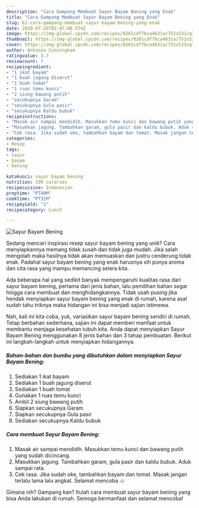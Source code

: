 ```yaml
---
description: "Cara Gampang Membuat Sayur Bayam Bening yang Enak"
title: "Cara Gampang Membuat Sayur Bayam Bening yang Enak"
slug: 61-cara-gampang-membuat-sayur-bayam-bening-yang-enak
date: 2020-07-26T02:47:08.574Z
image: https://img-global.cpcdn.com/recipes/0261cdf7bca4631a/751x532cq70/sayur-bayam-bening-foto-resep-utama.jpg
thumbnail: https://img-global.cpcdn.com/recipes/0261cdf7bca4631a/751x532cq70/sayur-bayam-bening-foto-resep-utama.jpg
cover: https://img-global.cpcdn.com/recipes/0261cdf7bca4631a/751x532cq70/sayur-bayam-bening-foto-resep-utama.jpg
author: Antonio Cunningham
ratingvalue: 3.7
reviewcount: 7
recipeingredient:
- "1 ikat bayam"
- "1 buah jagung diserut"
- "1 buah tomat"
- "1 ruas temu kunci"
- "2 siung bawang putih"
- "secukupnya Garam"
- "secukupnya Gula pasir"
- "secukupnya Kaldu bubuk"
recipeinstructions:
- "Masak air sampai mendidih. Masukkan temu kunci dan bawang putih yang sudah dicincang."
- "Masukkan jagung. Tambahkan garam, gula pasir dan kaldu bubuk. Aduk sampai rata."
- "Cek rasa. Jika sudah oke, tambahkan bayam dan tomat. Masak jangan terlalu lama lalu angkat. Selamat mencoba ☺️"
categories:
- Resep
tags:
- sayur
- bayam
- bening

katakunci: sayur bayam bening 
nutrition: 199 calories
recipecuisine: Indonesian
preptime: "PT40M"
cooktime: "PT31M"
recipeyield: "1"
recipecategory: Lunch

---
```



![Sayur Bayam Bening](https://img-global.cpcdn.com/recipes/0261cdf7bca4631a/751x532cq70/sayur-bayam-bening-foto-resep-utama.jpg)

Sedang mencari inspirasi resep sayur bayam bening yang unik? Cara menyiapkannya memang tidak susah dan tidak juga mudah. Jika salah mengolah maka hasilnya tidak akan memuaskan dan justru cenderung tidak enak. Padahal sayur bayam bening yang enak harusnya sih punya aroma dan cita rasa yang mampu memancing selera kita.



Ada beberapa hal yang sedikit banyak mempengaruhi kualitas rasa dari sayur bayam bening, pertama dari jenis bahan, lalu pemilihan bahan segar hingga cara membuat dan menghidangkannya. Tidak usah pusing jika hendak menyiapkan sayur bayam bening yang enak di rumah, karena asal sudah tahu triknya maka hidangan ini bisa menjadi sajian istimewa.


Nah, kali ini kita coba, yuk, variasikan sayur bayam bening sendiri di rumah. Tetap berbahan sederhana, sajian ini dapat memberi manfaat untuk membantu menjaga kesehatan tubuh kita. Anda dapat menyiapkan Sayur Bayam Bening menggunakan 8 jenis bahan dan 3 tahap pembuatan. Berikut ini langkah-langkah untuk menyiapkan hidangannya.

<!--inarticleads1-->

##### Bahan-bahan dan bumbu yang dibutuhkan dalam menyiapkan Sayur Bayam Bening:

1. Sediakan 1 ikat bayam
1. Sediakan 1 buah jagung diserut
1. Sediakan 1 buah tomat
1. Gunakan 1 ruas temu kunci
1. Ambil 2 siung bawang putih
1. Siapkan secukupnya Garam
1. Siapkan secukupnya Gula pasir
1. Sediakan secukupnya Kaldu bubuk




<!--inarticleads2-->

##### Cara membuat Sayur Bayam Bening:

1. Masak air sampai mendidih. Masukkan temu kunci dan bawang putih yang sudah dicincang.
1. Masukkan jagung. Tambahkan garam, gula pasir dan kaldu bubuk. Aduk sampai rata.
1. Cek rasa. Jika sudah oke, tambahkan bayam dan tomat. Masak jangan terlalu lama lalu angkat. Selamat mencoba ☺️




Gimana nih? Gampang kan? Itulah cara membuat sayur bayam bening yang bisa Anda lakukan di rumah. Semoga bermanfaat dan selamat mencoba!
